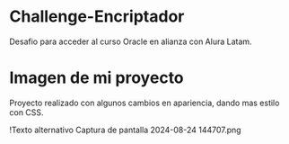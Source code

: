 # Challenge-Encriptador
Desafio para acceder al curso Oracle en alianza con Alura Latam.

# Imagen de mi proyecto
Proyecto realizado con algunos cambios en apariencia, dando mas estilo con CSS.

!Texto alternativo
Captura de pantalla 2024-08-24 144707.png
